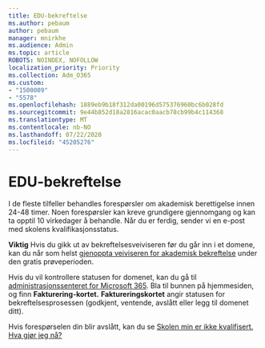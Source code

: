 ```yaml
---
title: EDU-bekreftelse
ms.author: pebaum
author: pebaum
manager: mnirkhe
ms.audience: Admin
ms.topic: article
ROBOTS: NOINDEX, NOFOLLOW
localization_priority: Priority
ms.collection: Adm_O365
ms.custom:
- "1500009"
- "5578"
ms.openlocfilehash: 1889eb9b18f312da00196d575376960bc6b028fd
ms.sourcegitcommit: 9e44b852d18a2816acac0aacb78cb99b4c114368
ms.translationtype: MT
ms.contentlocale: nb-NO
ms.lasthandoff: 07/22/2020
ms.locfileid: "45205276"
---
```

# <a name="edu-verification"></a>EDU-bekreftelse

I de fleste tilfeller behandles forespørsler om akademisk berettigelse innen 24-48 timer. Noen forespørsler kan kreve grundigere gjennomgang og kan ta opptil 10 virkedager å behandle. Når du er ferdig, sender vi en e-post med skolens kvalifikasjonsstatus.

**Viktig** Hvis du gikk ut av bekreftelsesveiviseren før du går inn i et domene, kan du når som helst [gjenoppta veiviseren for akademisk bekreftelse](https://go.microsoft.com/fwlink/p/?linkid=2135255) under den gratis prøveperioden.

Hvis du vil kontrollere statusen for domenet, kan du gå til [administrasjonssenteret for Microsoft 365](https://go.microsoft.com/fwlink/p/?linkid=2024339). Bla til bunnen på hjemmesiden, og finn **Fakturering-kortet.** **Faktureringskortet** angir statusen for bekreftelsesprosessen (godkjent, ventende, avslått eller legg til domenet ditt).

Hvis forespørselen din blir avslått, kan du se [Skolen min er ikke kvalifisert. Hva gjør jeg nå?](https://docs.microsoft.com/microsoft-365/commerce/subscriptions/verify-academic-eligibility#my-school-isnt-eligible-what-do-i-do-now)